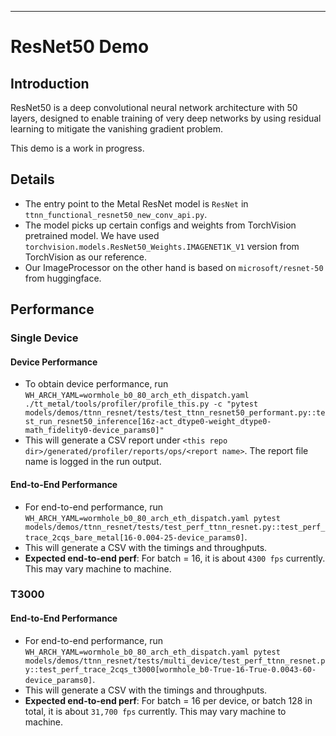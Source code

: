 ---

# ResNet50 Demo

## Introduction
ResNet50 is a deep convolutional neural network architecture with 50 layers, designed to enable training of very deep networks by using residual learning to mitigate the vanishing gradient problem.

This demo is a work in progress. 

## Details

+ The entry point to the Metal ResNet model is `ResNet` in `ttnn_functional_resnet50_new_conv_api.py`.
+ The model picks up certain configs and weights from TorchVision pretrained model. We have used `torchvision.models.ResNet50_Weights.IMAGENET1K_V1` version from TorchVision as our reference.
+ Our ImageProcessor on the other hand is based on `microsoft/resnet-50` from huggingface.

## Performance

### Single Device

#### Device Performance
+ To obtain device performance, run `WH_ARCH_YAML=wormhole_b0_80_arch_eth_dispatch.yaml ./tt_metal/tools/profiler/profile_this.py -c "pytest models/demos/ttnn_resnet/tests/test_ttnn_resnet50_performant.py::test_run_resnet50_inference[16z-act_dtype0-weight_dtype0-math_fidelity0-device_params0]"`
+ This will generate a CSV report under `<this repo dir>/generated/profiler/reports/ops/<report name>`. The report file name is logged in the run output.

#### End-to-End Performance
+ For end-to-end performance, run `WH_ARCH_YAML=wormhole_b0_80_arch_eth_dispatch.yaml pytest models/demos/ttnn_resnet/tests/test_perf_ttnn_resnet.py::test_perf_trace_2cqs_bare_metal[16-0.004-25-device_params0]`. 
+ This will generate a CSV with the timings and throughputs.
+ **Expected end-to-end perf**: For batch = 16, it is about `4300 fps` currently. This may vary machine to machine.

### T3000
#### End-to-End Performance
+ For end-to-end performance, run `WH_ARCH_YAML=wormhole_b0_80_arch_eth_dispatch.yaml pytest models/demos/ttnn_resnet/tests/multi_device/test_perf_ttnn_resnet.py::test_perf_trace_2cqs_t3000[wormhole_b0-True-16-True-0.0043-60-device_params0]`. 
+ This will generate a CSV with the timings and throughputs.
+ **Expected end-to-end perf**: For batch = 16 per device, or batch 128 in total, it is about `31,700 fps` currently. This may vary machine to machine.